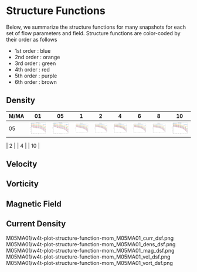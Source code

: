 # Structure Functions

Below, we summarize the structure functions for many snapshots for each set of flow parameters and field.
Structure functions are color-coded by their order as follows

  * 1st order : blue
  * 2nd order : orange
  * 3rd order : green
  * 4th order : red
  * 5th order : purple
  * 6th order : brown

## Density

|M/MA| 01 | 05 | 1 | 2 | 4 | 6 | 8 | 10 |
|----|----|----|---|---|---|---|---|----|
| 05 |<img src="M05MA01/w4t-plot-structure-function-mom_M05MA01_dens_dsf.png">|<img src="M05MA05/w4t-plot-structure-function-mom_M05MA05_dens_dsf.png">|<img src="M05MA1/w4t-plot-structure-function-mom_M05MA1_dens_dsf.png">|<img src="M05MA2/w4t-plot-structure-function-mom_M05MA2_dens_dsf.png">|<img src="M05MA4/w4t-plot-structure-function-mom_M05MA4_dens_dsf.png">|<img src="M05MA6/w4t-plot-structure-function-mom_M05MA6_dens_dsf.png">|<img src="M05MA8/w4t-plot-structure-function-mom_M05MA8_dens_dsf.png">|<img src="M05MA10/w4t-plot-structure-function-mom_M05MA10_dens_dsf.png">|

| 2  |
| 4  |
| 10 |

## Velocity

## Vorticity

## Magnetic Field

## Current Density

M05MA01/w4t-plot-structure-function-mom_M05MA01_curr_dsf.png
M05MA01/w4t-plot-structure-function-mom_M05MA01_dens_dsf.png
M05MA01/w4t-plot-structure-function-mom_M05MA01_mag_dsf.png
M05MA01/w4t-plot-structure-function-mom_M05MA01_vel_dsf.png
M05MA01/w4t-plot-structure-function-mom_M05MA01_vort_dsf.png
